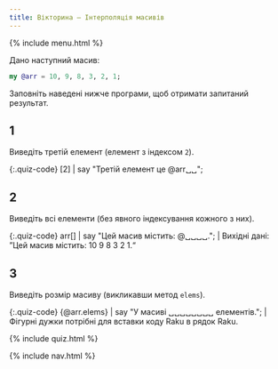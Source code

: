 ```yaml
---
title: Вікторина — Інтерполяція масивів
---
```


{% include menu.html %}

Дано наступний масив:

```raku
my @arr = 10, 9, 8, 3, 2, 1;
```

Заповніть наведені нижче програми, щоб отримати запитаний результат.

## 1

Виведіть третій елемент (елемент з індексом `2`).

{:.quiz-code}
[2] | say &quot;Третій елемент це @arr␣␣&quot;;

## 2

Виведіть всі елементи (без явного індексування кожного з них).

{:.quiz-code}
arr[] | say &quot;Цей масив містить: @␣␣␣␣.&quot;; | Вихідні дані: ”Цей масив містить: 10 9 8 3 2 1.“

## 3

Виведіть розмір масиву (викликавши метод `elems`).

{:.quiz-code}
{@arr.elems} | say &quot;У масиві ␣␣␣␣␣␣␣␣ елементів.&quot;; | Фігурні дужки потрібні для вставки коду Raku в рядок Raku.

{% include quiz.html %}

{% include nav.html %}